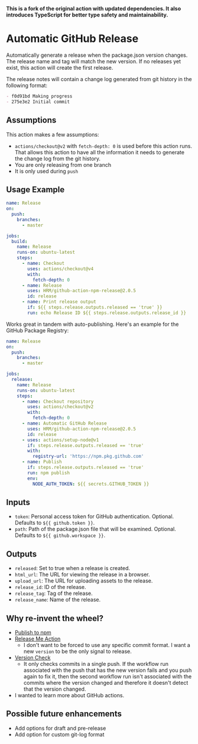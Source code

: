 

 **This is a fork of the original action with updated dependencies. It also introduces TypeScript for better type safety and maintainability.**


# Automatic GitHub Release

Automatically generate a release when the package.json version changes. The release name and tag will match the new version. If no releases yet exist, this action will create the first release.

The release notes will contain a change log generated from git history in the following format:

```md
- f0d91bd Making progress
- 275e3e2 Initial commit
```

## Assumptions

This action makes a few assumptions:

- `actions/checkout@v2` with `fetch-depth: 0` is used before this action runs. That allows this action to have all the information it needs to generate the change log from the git history.
- You are only releasing from one branch
- It is only used during `push`

## Usage Example

```yml
name: Release
on:
  push:
    branches:
      - master

jobs:
  build:
    name: Release
    runs-on: ubuntu-latest
    steps:
      - name: Checkout
        uses: actions/checkout@v4
        with:
          fetch-depth: 0
      - name: Release
        uses: HRM/github-action-npm-release@2.0.5
        id: release
      - name: Print release output
        if: ${{ steps.release.outputs.released == 'true' }}
        run: echo Release ID ${{ steps.release.outputs.release_id }}
```

Works great in tandem with auto-publishing. Here's an example for the GitHub Package Registry:

```yml
name: Release
on:
  push:
    branches:
      - master

jobs:
  release:
    name: Release
    runs-on: ubuntu-latest
    steps:
      - name: Checkout repository
        uses: actions/checkout@v2
        with:
          fetch-depth: 0
      - name: Automatic GitHub Release
        uses: HRM/github-action-npm-release@2.0.5
        id: release
      - uses: actions/setup-node@v1
        if: steps.release.outputs.released == 'true'
        with:
          registry-url: 'https://npm.pkg.github.com'
      - name: Publish
        if: steps.release.outputs.released == 'true'
        run: npm publish
        env:
          NODE_AUTH_TOKEN: ${{ secrets.GITHUB_TOKEN }}
```

## Inputs

- `token`: Personal access token for GitHub authentication. Optional. Defaults to `${{ github.token }}`.
- `path`: Path of the package.json file that will be examined. Optional. Defaults to `${{ github.workspace }}`.

## Outputs

- `released`: Set to true when a release is created.
- `html_url`: The URL for viewing the release in a browser.
- `upload_url`: The URL for uploading assets to the release.
- `release_id`: ID of the release.
- `release_tag`: Tag of the release.
- `release_name`: Name of the release.

## Why re-invent the wheel?

- [Publish to npm](https://github.com/marketplace/actions/publish-to-npm)
- [Release Me Action](https://github.com/ridedott/release-me-action)
    - I don't want to be forced to use any specific commit format. I want a new `version` to be the only signal to release.
- [Version Check](https://github.com/marketplace/actions/version-check)
    - It only checks commits in a single push. If the workflow run associated with the push that has the new version fails and you push again to fix it, then the second workflow run isn't associated with the commits where the version changed and therefore it doesn't detect that the version changed.
- I wanted to learn more about GitHub actions.

## Possible future enhancements

- Add options for draft and pre-release
- Add option for custom git-log format
